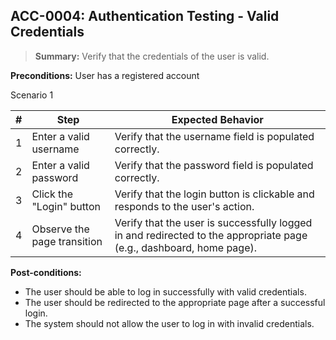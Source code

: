 ## **ACC-0004:** Authentication Testing - Valid Credentials

> **Summary:** Verify that the credentials of the user is valid.

**Preconditions:** User has a registered account

Scenario 1

| \# | Step | Expected Behavior |
|----|------|-------------------|
| 1 | Enter a valid username | Verify that the username field is populated correctly. |
| 2 | Enter a valid password | Verify that the password field is populated correctly. |
| 3 | Click the "Login" button | Verify that the login button is clickable and responds to the user's action. |
| 4 | Observe the page transition | Verify that the user is successfully logged in and redirected to the appropriate page (e.g., dashboard, home page). |

**Post-conditions:**
- The user should be able to log in successfully with valid credentials.
- The user should be redirected to the appropriate page after a successful login.
- The system should not allow the user to log in with invalid credentials.
